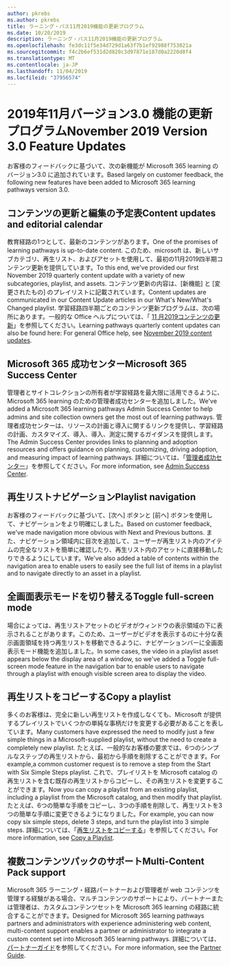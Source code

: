 ```yaml
---
author: pkrebs
ms.author: pkrebs
title: ラーニング・パス11月2019機能の更新プログラム
ms.date: 10/20/2019
description: ラーニング・パス11月2019機能の更新プログラム
ms.openlocfilehash: fe3dc11f5e34d729d1a63f7b1ef92988f753021a
ms.sourcegitcommit: f4c2b6ef531d2d820c3d97871e187d0a2220d8f4
ms.translationtype: MT
ms.contentlocale: ja-JP
ms.lasthandoff: 11/04/2019
ms.locfileid: "37956574"
---
```

# <a name="november-2019-version-30-feature-updates"></a><span data-ttu-id="f2bf7-103">2019年11月バージョン3.0 機能の更新プログラム</span><span class="sxs-lookup"><span data-stu-id="f2bf7-103">November 2019 Version 3.0 Feature Updates</span></span>
<span data-ttu-id="f2bf7-104">お客様のフィードバックに基づいて、次の新機能が Microsoft 365 learning のバージョン3.0 に追加されています。</span><span class="sxs-lookup"><span data-stu-id="f2bf7-104">Based largely on customer feedback, the following new features have been added to Microsoft 365 learning pathways version 3.0.</span></span>

## <a name="content-updates-and-editorial-calendar"></a><span data-ttu-id="f2bf7-105">コンテンツの更新と編集の予定表</span><span class="sxs-lookup"><span data-stu-id="f2bf7-105">Content updates and editorial calendar</span></span>
<span data-ttu-id="f2bf7-106">教育経路の1つとして、最新のコンテンツがあります。</span><span class="sxs-lookup"><span data-stu-id="f2bf7-106">One of the promises of learning pathways is up-to-date content.</span></span> <span data-ttu-id="f2bf7-107">このため、microsoft は、新しいサブカテゴリ、再生リスト、およびアセットを使用して、最初の11月2019四半期コンテンツ更新を提供しています。</span><span class="sxs-lookup"><span data-stu-id="f2bf7-107">To this end, we've provided our first November 2019 quarterly content update with a variety of new subcategories, playlist, and assets.</span></span> <span data-ttu-id="f2bf7-108">コンテンツ更新の内容は、[新機能] と [変更されたもの] のプレイリストに記載されています。</span><span class="sxs-lookup"><span data-stu-id="f2bf7-108">Content updates are communicated in our Content Update articles in our What's New/What's Changed playlist.</span></span> <span data-ttu-id="f2bf7-109">学習経路四半期ごとのコンテンツ更新プログラムは、次の場所にあります。一般的な Office ヘルプについては、「 [11 月2019コンテンツの更新](custom_contentupdates.md)」を参照してください。</span><span class="sxs-lookup"><span data-stu-id="f2bf7-109">Learning pathways quarterly content updates can also be found here: For general Office help, see [November 2019 content updates](custom_contentupdates.md).</span></span>

## <a name="microsoft-365-success-center"></a><span data-ttu-id="f2bf7-110">Microsoft 365 成功センター</span><span class="sxs-lookup"><span data-stu-id="f2bf7-110">Microsoft 365 Success Center</span></span>
<span data-ttu-id="f2bf7-111">管理者とサイトコレクションの所有者が学習経路を最大限に活用できるように、Microsoft 365 learning のための管理者成功センターを追加しました。</span><span class="sxs-lookup"><span data-stu-id="f2bf7-111">We've added a Microsoft 365 learning pathways Admin Success Center to help admins and site collection owners get the most out of learning pathways.</span></span> <span data-ttu-id="f2bf7-112">管理者成功センターは、リソースの計画と導入に関するリンクを提供し、学習経路の計画、カスタマイズ、導入、導入、測定に関するガイダンスを提供します。</span><span class="sxs-lookup"><span data-stu-id="f2bf7-112">The Admin Success Center provides links to planning and adoption resources and offers guidance on planning, customizing, driving adoption, and measuring impact of learning pathways.</span></span> <span data-ttu-id="f2bf7-113">詳細については、「[管理者成功センター](custom_successcenter.md)」を参照してください。</span><span class="sxs-lookup"><span data-stu-id="f2bf7-113">For more information, see [Admin Success Center](custom_successcenter.md).</span></span>

## <a name="playlist-navigation"></a><span data-ttu-id="f2bf7-114">再生リストナビゲーション</span><span class="sxs-lookup"><span data-stu-id="f2bf7-114">Playlist navigation</span></span>
<span data-ttu-id="f2bf7-115">お客様のフィードバックに基づいて、[次へ] ボタンと [前へ] ボタンを使用して、ナビゲーションをより明確にしました。</span><span class="sxs-lookup"><span data-stu-id="f2bf7-115">Based on customer feedback, we've made navigation more obvious with Next and Previous buttons.</span></span> <span data-ttu-id="f2bf7-116">また、ナビゲーション領域内に目次を追加して、ユーザーが再生リスト内のアイテムの完全なリストを簡単に確認したり、再生リスト内のアセットに直接移動したりできるようにしています。</span><span class="sxs-lookup"><span data-stu-id="f2bf7-116">We've also added a table of contents within the navigation area to enable users to easily see the full list of items in a playlist and to navigate directly to an asset in a playlist.</span></span>

## <a name="toggle-full-screen-mode"></a><span data-ttu-id="f2bf7-117">全画面表示モードを切り替える</span><span class="sxs-lookup"><span data-stu-id="f2bf7-117">Toggle full-screen mode</span></span>
<span data-ttu-id="f2bf7-118">場合によっては、再生リストアセットのビデオがウィンドウの表示領域の下に表示されることがあります。このため、ユーザーがビデオを表示するのに十分な表示画面領域を持つ再生リストを移動できるように、ナビゲーションバーに全画面表示モード機能を追加しました。</span><span class="sxs-lookup"><span data-stu-id="f2bf7-118">In some cases, the video in a playlist asset appears below the display area of a window, so we've added a Toggle full-screen mode feature in the navigation bar to enable users to navigate through a playlist with enough visible screen area to display the video.</span></span>

## <a name="copy-a-playlist"></a><span data-ttu-id="f2bf7-119">再生リストをコピーする</span><span class="sxs-lookup"><span data-stu-id="f2bf7-119">Copy a playlist</span></span>
<span data-ttu-id="f2bf7-120">多くのお客様は、完全に新しい再生リストを作成しなくても、Microsoft が提供するプレイリストでいくつかの単純な事柄だけを変更する必要があることを表しています。</span><span class="sxs-lookup"><span data-stu-id="f2bf7-120">Many customers have expressed the need to modify just a few simple things in a Microsoft-supplied playlist, without the need to create a completely new playlist.</span></span> <span data-ttu-id="f2bf7-121">たとえば、一般的なお客様の要求では、6つのシンプルなステップの再生リストから、最初から手順を削除することができます。</span><span class="sxs-lookup"><span data-stu-id="f2bf7-121">For example,a common customer request is to remove a step from the Start with Six Simple Steps playlist.</span></span> <span data-ttu-id="f2bf7-122">これで、プレイリストを Microsoft catalog の再生リストを含む既存の再生リストからコピーし、その再生リストを変更することができます。</span><span class="sxs-lookup"><span data-stu-id="f2bf7-122">Now you can copy a playlist from an existing playlist, including a playlist from the Microsoft catalog, and then modify that playlist.</span></span> <span data-ttu-id="f2bf7-123">たとえば、6つの簡単な手順をコピーし、3つの手順を削除して、再生リストを3つの簡単な手順に変更できるようになりました。</span><span class="sxs-lookup"><span data-stu-id="f2bf7-123">For example, you can now copy six simple steps, delete 3 steps, and turn the playlist into 3 simple steps.</span></span> <span data-ttu-id="f2bf7-124">詳細については、「[再生リストをコピーする](custom_copyplaylist.md)」を参照してください。</span><span class="sxs-lookup"><span data-stu-id="f2bf7-124">For more information, see [Copy a Playlist](custom_copyplaylist.md).</span></span>

## <a name="multi-content-pack-support"></a><span data-ttu-id="f2bf7-125">複数コンテンツパックのサポート</span><span class="sxs-lookup"><span data-stu-id="f2bf7-125">Multi-Content Pack support</span></span>
<span data-ttu-id="f2bf7-126">Microsoft 365 ラーニング・経路パートナーおよび管理者が web コンテンツを管理する経験がある場合、マルチコンテンツのサポートにより、パートナーまたは管理者は、カスタムコンテンツセットを Microsoft 365 learning の経路に統合することができます。</span><span class="sxs-lookup"><span data-stu-id="f2bf7-126">Designed for Microsoft 365 learning pathways partners and administrators with experience administering web content, multi-content support enables a partner or administrator to integrate a custom content set into Microsoft 365 learning pathways.</span></span> <span data-ttu-id="f2bf7-127">詳細については、[パートナーガイド](custom_partnerguide.md)を参照してください。</span><span class="sxs-lookup"><span data-stu-id="f2bf7-127">For more information, see the [Partner Guide](custom_partnerguide.md).</span></span>

